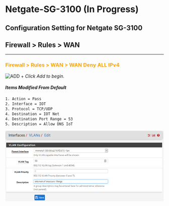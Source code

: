 # Netgate-SG-3100 (In Progress)

## Configuration Setting for Netgate SG-3100

## **Firewall > Rules >  WAN**

---

### <span style="color:Orange">Firewall > Rules >  WAN > WAN Deny ALL IPv4</span>

![ADD +](https://via.placeholder.com/15/43A047/000000?text=+) *Click Add to begin.*

#### *Items Modified From Default*
    1. Action = Pass
    2. Interface = IOT
    3. Protocol = TCP/UDP
    4. Destination = IOT Net
    4. Destination Port Range = 53 
    5. Description = Allow DNS IoT

![SG-3100 Interfaces > VLANs > 55](images/Interfaces-Vlan-55.png)
